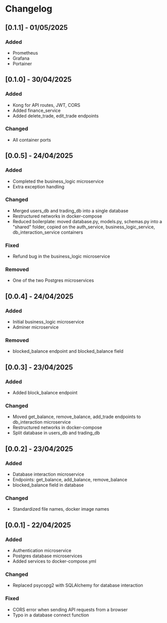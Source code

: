 # Changelog

## [0.1.1] - 01/05/2025

### Added
- Prometheus
- Grafana
- Portainer


## [0.1.0] - 30/04/2025

### Added
- Kong for API routes, JWT, CORS
- Added finance_service
- Added delete_trade, edit_trade endpoints

### Changed
- All container ports


## [0.0.5] - 24/04/2025

### Added
- Completed the business_logic microservice
- Extra exception handling

### Changed
- Merged users_db and trading_db into a single database
- Restructured networks in docker-compose
- Reduced boilerplate: moved database.py, models.py, schemas.py into a "shared" folder,
copied on the auth_service, business_logic_service, db_interaction_service containers

### Fixed
- Refund bug in the business_logic microservice

### Removed
- One of the two Postgres microservices


## [0.0.4] - 24/04/2025

### Added
- Initial business_logic microservice
- Adminer microservice

### Removed 
- blocked_balance endpoint and blocked_balance field


## [0.0.3] - 23/04/2025

### Added 
- Added block_balance endpoint

### Changed
- Moved get_balance, remove_balance, add_trade endpoints to db_interaction microservice
- Restructured networks in docker-compose
- Split database in users_db and trading_db


## [0.0.2] - 23/04/2025

### Added
- Database interaction microservice
- Endpoints: get_balance, add_balance, remove_balance
- blocked_balance field in database

### Changed
- Standardized file names, docker image names 


## [0.0.1] - 22/04/2025

### Added 
- Authentication microservice
- Postgres database microservices
- Added services to docker-compose.yml

### Changed
- Replaced psycopg2 with SQLAlchemy for database interaction

### Fixed
- CORS error when sending API requests from a browser
- Typo in a database connect function

